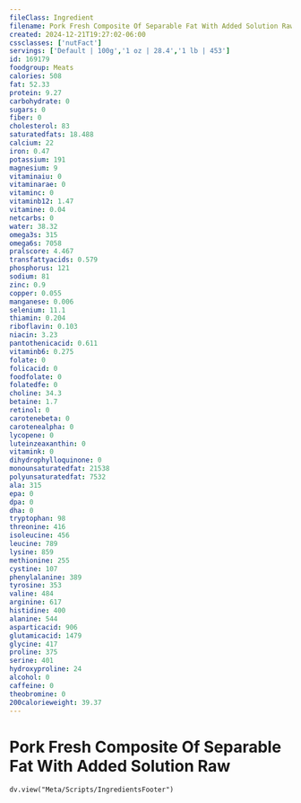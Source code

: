 ```yaml
---
fileClass: Ingredient
filename: Pork Fresh Composite Of Separable Fat With Added Solution Raw
created: 2024-12-21T19:27:02-06:00
cssclasses: ['nutFact']
servings: ['Default | 100g','1 oz | 28.4','1 lb | 453']
id: 169179
foodgroup: Meats
calories: 508
fat: 52.33
protein: 9.27
carbohydrate: 0
sugars: 0
fiber: 0
cholesterol: 83
saturatedfats: 18.488
calcium: 22
iron: 0.47
potassium: 191
magnesium: 9
vitaminaiu: 0
vitaminarae: 0
vitaminc: 0
vitaminb12: 1.47
vitamine: 0.04
netcarbs: 0
water: 38.32
omega3s: 315
omega6s: 7058
pralscore: 4.467
transfattyacids: 0.579
phosphorus: 121
sodium: 81
zinc: 0.9
copper: 0.055
manganese: 0.006
selenium: 11.1
thiamin: 0.204
riboflavin: 0.103
niacin: 3.23
pantothenicacid: 0.611
vitaminb6: 0.275
folate: 0
folicacid: 0
foodfolate: 0
folatedfe: 0
choline: 34.3
betaine: 1.7
retinol: 0
carotenebeta: 0
carotenealpha: 0
lycopene: 0
luteinzeaxanthin: 0
vitamink: 0
dihydrophylloquinone: 0
monounsaturatedfat: 21538
polyunsaturatedfat: 7532
ala: 315
epa: 0
dpa: 0
dha: 0
tryptophan: 98
threonine: 416
isoleucine: 456
leucine: 789
lysine: 859
methionine: 255
cystine: 107
phenylalanine: 389
tyrosine: 353
valine: 484
arginine: 617
histidine: 400
alanine: 544
asparticacid: 906
glutamicacid: 1479
glycine: 417
proline: 375
serine: 401
hydroxyproline: 24
alcohol: 0
caffeine: 0
theobromine: 0
200calorieweight: 39.37
---
```


# Pork Fresh Composite Of Separable Fat With Added Solution Raw

```dataviewjs
dv.view("Meta/Scripts/IngredientsFooter")
```